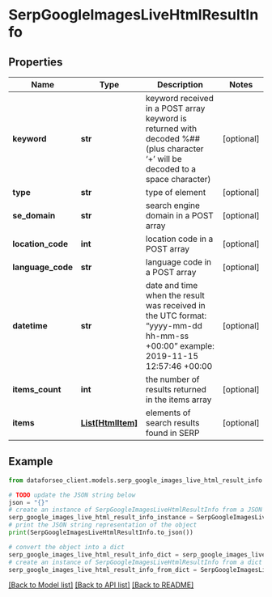 # SerpGoogleImagesLiveHtmlResultInfo


## Properties

Name | Type | Description | Notes
------------ | ------------- | ------------- | -------------
**keyword** | **str** | keyword received in a POST array keyword is returned with decoded %## (plus character ‘+’ will be decoded to a space character) | [optional] 
**type** | **str** | type of element | [optional] 
**se_domain** | **str** | search engine domain in a POST array | [optional] 
**location_code** | **int** | location code in a POST array | [optional] 
**language_code** | **str** | language code in a POST array | [optional] 
**datetime** | **str** | date and time when the result was received in the UTC format: “yyyy-mm-dd hh-mm-ss +00:00” example: 2019-11-15 12:57:46 +00:00 | [optional] 
**items_count** | **int** | the number of results returned in the items array | [optional] 
**items** | [**List[HtmlItem]**](HtmlItem.md) | elements of search results found in SERP | [optional] 

## Example

```python
from dataforseo_client.models.serp_google_images_live_html_result_info import SerpGoogleImagesLiveHtmlResultInfo

# TODO update the JSON string below
json = "{}"
# create an instance of SerpGoogleImagesLiveHtmlResultInfo from a JSON string
serp_google_images_live_html_result_info_instance = SerpGoogleImagesLiveHtmlResultInfo.from_json(json)
# print the JSON string representation of the object
print(SerpGoogleImagesLiveHtmlResultInfo.to_json())

# convert the object into a dict
serp_google_images_live_html_result_info_dict = serp_google_images_live_html_result_info_instance.to_dict()
# create an instance of SerpGoogleImagesLiveHtmlResultInfo from a dict
serp_google_images_live_html_result_info_from_dict = SerpGoogleImagesLiveHtmlResultInfo.from_dict(serp_google_images_live_html_result_info_dict)
```
[[Back to Model list]](../README.md#documentation-for-models) [[Back to API list]](../README.md#documentation-for-api-endpoints) [[Back to README]](../README.md)


